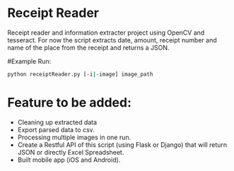 # Receipt Reader

Receipt reader and information extracter project using OpenCV and tesseract.
For now the script extracts date, amount, receipt number and name of the place from the receipt and returns a JSON.

#Example Run:

```bash
python receiptReader.py [-i|-image] image_path 
```

# Feature to be added:
- Cleaning up extracted data
- Export parsed data to csv.
- Processing multiple images in one run.
- Create a Restful API of this script (using Flask or Django) that will return JSON or directly Excel Spreadsheet.
- Built mobile app (iOS and Android).
